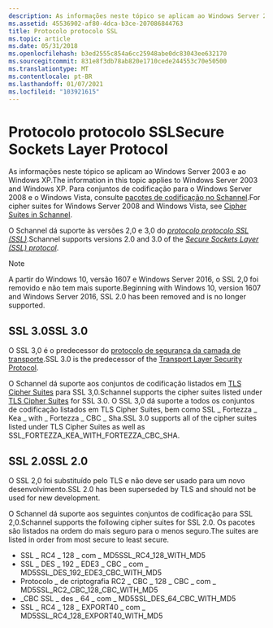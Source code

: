 ```yaml
---
description: As informações neste tópico se aplicam ao Windows Server 2003 e ao Windows XP.
ms.assetid: 45536902-af80-4dca-b3ce-207086844763
title: Protocolo protocolo SSL
ms.topic: article
ms.date: 05/31/2018
ms.openlocfilehash: b3ed2555c854a6cc25948abe0dc83043ee632170
ms.sourcegitcommit: 831e8f3db78ab820e1710cede244553c70e50500
ms.translationtype: MT
ms.contentlocale: pt-BR
ms.lasthandoff: 01/07/2021
ms.locfileid: "103921615"
---
```

# <a name="secure-sockets-layer-protocol"></a><span data-ttu-id="65953-103">Protocolo protocolo SSL</span><span class="sxs-lookup"><span data-stu-id="65953-103">Secure Sockets Layer Protocol</span></span>

<span data-ttu-id="65953-104">As informações neste tópico se aplicam ao Windows Server 2003 e ao Windows XP.</span><span class="sxs-lookup"><span data-stu-id="65953-104">The information in this topic applies to Windows Server 2003 and Windows XP.</span></span> <span data-ttu-id="65953-105">Para conjuntos de codificação para o Windows Server 2008 e o Windows Vista, consulte [pacotes de codificação no Schannel](cipher-suites-in-schannel.md).</span><span class="sxs-lookup"><span data-stu-id="65953-105">For cipher suites for Windows Server 2008 and Windows Vista, see [Cipher Suites in Schannel](cipher-suites-in-schannel.md).</span></span>

<span data-ttu-id="65953-106">O Schannel dá suporte às versões 2,0 e 3,0 do [*protocolo protocolo SSL (SSL)*](../secgloss/s-gly.md).</span><span class="sxs-lookup"><span data-stu-id="65953-106">Schannel supports versions 2.0 and 3.0 of the [*Secure Sockets Layer (SSL) protocol*](../secgloss/s-gly.md).</span></span>

> [!Note]  
> <span data-ttu-id="65953-107">A partir do Windows 10, versão 1607 e Windows Server 2016, o SSL 2,0 foi removido e não tem mais suporte.</span><span class="sxs-lookup"><span data-stu-id="65953-107">Beginning with Windows 10, version 1607 and Windows Server 2016, SSL 2.0 has been removed and is no longer supported.</span></span>

 

## <a name="ssl-30"></a><span data-ttu-id="65953-108">SSL 3.0</span><span class="sxs-lookup"><span data-stu-id="65953-108">SSL 3.0</span></span>

<span data-ttu-id="65953-109">O SSL 3,0 é o predecessor do [protocolo de segurança da camada de transporte](transport-layer-security-protocol.md).</span><span class="sxs-lookup"><span data-stu-id="65953-109">SSL 3.0 is the predecessor of the [Transport Layer Security Protocol](transport-layer-security-protocol.md).</span></span>

<span data-ttu-id="65953-110">O Schannel dá suporte aos conjuntos de codificação listados em [TLS Cipher Suites](tls-cipher-suites.md) para SSL 3,0.</span><span class="sxs-lookup"><span data-stu-id="65953-110">Schannel supports the cipher suites listed under [TLS Cipher Suites](tls-cipher-suites.md) for SSL 3.0.</span></span> <span data-ttu-id="65953-111">O SSL 3,0 dá suporte a todos os conjuntos de codificação listados em TLS Cipher Suites, bem como SSL \_ Fortezza \_ Kea \_ with \_ Fortezza \_ CBC \_ Sha.</span><span class="sxs-lookup"><span data-stu-id="65953-111">SSL 3.0 supports all of the cipher suites listed under TLS Cipher Suites as well as SSL\_FORTEZZA\_KEA\_WITH\_FORTEZZA\_CBC\_SHA.</span></span>

## <a name="ssl-20"></a><span data-ttu-id="65953-112">SSL 2.0</span><span class="sxs-lookup"><span data-stu-id="65953-112">SSL 2.0</span></span>

<span data-ttu-id="65953-113">O SSL 2,0 foi substituído pelo TLS e não deve ser usado para um novo desenvolvimento.</span><span class="sxs-lookup"><span data-stu-id="65953-113">SSL 2.0 has been superseded by TLS and should not be used for new development.</span></span>

<span data-ttu-id="65953-114">O Schannel dá suporte aos seguintes conjuntos de codificação para SSL 2,0.</span><span class="sxs-lookup"><span data-stu-id="65953-114">Schannel supports the following cipher suites for SSL 2.0.</span></span> <span data-ttu-id="65953-115">Os pacotes são listados na ordem do mais seguro para o menos seguro.</span><span class="sxs-lookup"><span data-stu-id="65953-115">The suites are listed in order from most secure to least secure.</span></span>

-   <span data-ttu-id="65953-116">SSL \_ RC4 \_ 128 \_ com \_ MD5</span><span class="sxs-lookup"><span data-stu-id="65953-116">SSL\_RC4\_128\_WITH\_MD5</span></span>
-   <span data-ttu-id="65953-117">SSL \_ DES \_ 192 \_ EDE3 \_ CBC \_ com \_ MD5</span><span class="sxs-lookup"><span data-stu-id="65953-117">SSL\_DES\_192\_EDE3\_CBC\_WITH\_MD5</span></span>
-   <span data-ttu-id="65953-118">Protocolo \_ de criptografia RC2 \_ CBC \_ 128 \_ CBC \_ com \_ MD5</span><span class="sxs-lookup"><span data-stu-id="65953-118">SSL\_RC2\_CBC\_128\_CBC\_WITH\_MD5</span></span>
-   <span data-ttu-id="65953-119">\_CBC SSL \_ des \_ 64 \_ com \_ MD5</span><span class="sxs-lookup"><span data-stu-id="65953-119">SSL\_DES\_64\_CBC\_WITH\_MD5</span></span>
-   <span data-ttu-id="65953-120">SSL \_ RC4 \_ 128 \_ EXPORT40 \_ com \_ MD5</span><span class="sxs-lookup"><span data-stu-id="65953-120">SSL\_RC4\_128\_EXPORT40\_WITH\_MD5</span></span>

 

 
